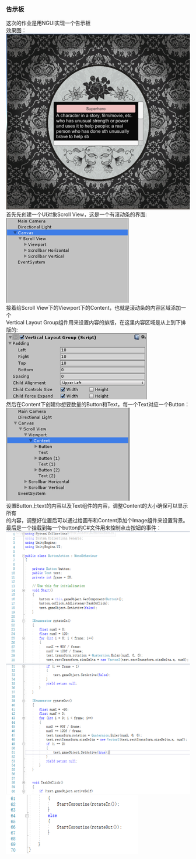 ### 告示板
这次的作业是用NGUI实现一个告示板<br>
效果图：<br>
![](https://github.com/flashowner/eighth3DHomework/blob/master/%E6%88%AA%E5%9B%BE/%E6%8D%95%E8%8E%B76.PNG)<br>
首先先创建一个UI对象Scroll View，这是一个有滚动条的界面:<br>
![](https://github.com/flashowner/eighth3DHomework/blob/master/%E6%88%AA%E5%9B%BE/%E6%8D%95%E8%8E%B7.PNG)<br>
接着给Scroll View下的Viewport下的Content，也就是滚动条的内容区域添加一个<br>
Vertical Layout Group组件用来设置内容的排版，在这里内容区域是从上到下排版的:<br>
![](https://github.com/flashowner/eighth3DHomework/blob/master/%E6%88%AA%E5%9B%BE/%E6%8D%95%E8%8E%B71.PNG)<br>
然后在Content下创建你想要数量的Button和Text，每一个Text对应一个Button：<br>
![](https://github.com/flashowner/eighth3DHomework/blob/master/%E6%88%AA%E5%9B%BE/%E6%8D%95%E8%8E%B72.PNG)<br>
设置Button上text的内容以及Text组件的内容，调整Content的大小确保可以显示所有<br>
的内容，调整好位置后可以通过给画布和Content添加个Image组件来设置背景。<br>
最后是一个挂载到每一个button的C#文件用来控制点击按钮的事件：<br>
![](https://github.com/flashowner/eighth3DHomework/blob/master/%E6%88%AA%E5%9B%BE/%E6%8D%95%E8%8E%B73.PNG)<br>
![](https://github.com/flashowner/eighth3DHomework/blob/master/%E6%88%AA%E5%9B%BE/%E6%8D%95%E8%8E%B74.PNG)<br>
![](https://github.com/flashowner/eighth3DHomework/blob/master/%E6%88%AA%E5%9B%BE/%E6%8D%95%E8%8E%B75.PNG)<br>
